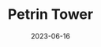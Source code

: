 ---
title: "Petrin Tower"
excerpt: "Little eiffel...?"
permalink: /voyage/prague/petrin-tower
collection: prague
date: 2023-06-16
header:
  overlay_image: /prague/petrin-river-view-3v1.jpg
---